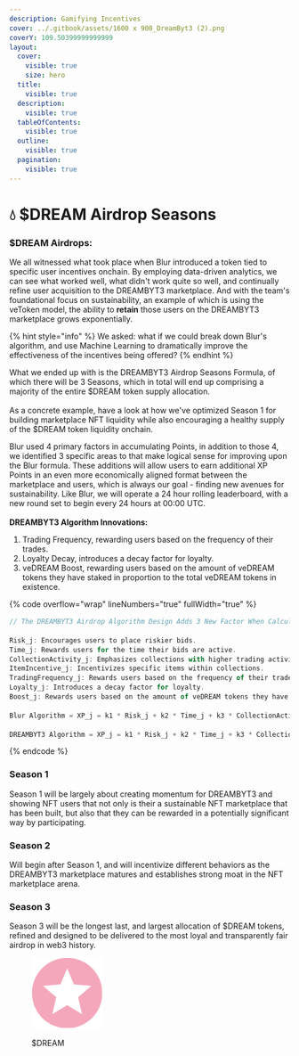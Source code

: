 ```yaml
---
description: Gamifying Incentives
cover: ../.gitbook/assets/1600 x 900_DreamByt3 (2).png
coverY: 109.50399999999999
layout:
  cover:
    visible: true
    size: hero
  title:
    visible: true
  description:
    visible: true
  tableOfContents:
    visible: true
  outline:
    visible: true
  pagination:
    visible: true
---
```


# 💧 $DREAM Airdrop Seasons

### $DREAM Airdrops:

We all witnessed what took place when Blur introduced a token tied to specific user incentives onchain. By employing data-driven analytics, we can see what worked well, what didn't work quite so well, and continually refine user acquisition to the DREAMBYT3 marketplace. And with the team's foundational focus on sustainability, an example of which is using the veToken model, the ability to **retain** those users on the DREAMBYT3 marketplace grows exponentially.

{% hint style="info" %}
We asked: what if we could break down Blur's algorithm, and use Machine Learning to dramatically improve the effectiveness of the incentives being offered?&#x20;
{% endhint %}

What we ended up with is the DREAMBYT3 Airdrop Seasons Formula, of which there will be 3 Seasons, which in total will end up comprising a majority of the entire $DREAM token supply allocation.\
\
As a concrete example, have a look at how we've optimized Season 1 for building marketplace NFT liquidity while also encouraging a healthy supply of the $DREAM token liquidity onchain.

Blur used 4 primary factors in accumulating Points, in addition to those 4, we identified 3 specific areas to that make logical sense for improving upon the Blur formula. These additions will allow users to earn additional XP Points in an even more economically aligned format between the marketplace and users, which is always our goal - finding new avenues for sustainability. Like Blur, we will operate a 24 hour rolling leaderboard, with a new round set to begin every 24 hours at 00:00 UTC.\
\
**DREAMBYT3 Algorithm Innovations:**

1. Trading Frequency, rewarding users based on the frequency of their trades.
2. Loyalty Decay, introduces a decay factor for loyalty.
3. veDREAM Boost, rewarding users based on the amount of veDREAM tokens they have staked in proportion to the total veDREAM tokens in existence.



{% code overflow="wrap" lineNumbers="true" fullWidth="true" %}
```javascript
// The DREAMBYT3 Airdrop Algorithm Design Adds 3 New Factor When Calculating XP Points

Risk_j: Encourages users to place riskier bids.
Time_j: Rewards users for the time their bids are active.
CollectionActivity_j: Emphasizes collections with higher trading activity.
ItemIncentive_j: Incentivizes specific items within collections.
TradingFrequency_j: Rewards users based on the frequency of their trades.
Loyalty_j: Introduces a decay factor for loyalty.
Boost_j: Rewards users based on the amount of veDREAM tokens they have staked in proportion to the total veDREAM tokens in existence.

Blur Algorithm = XP_j = k1 * Risk_j + k2 * Time_j + k3 * CollectionActivity_j + k4 * ItemIncentive_j 

DREAMBYT3 Algorithm = XP_j = k1 * Risk_j + k2 * Time_j + k3 * CollectionActivity_j + k4 * ItemIncentive_j + k5 * TradingFrequency_j + k6 * Loyalty_j + k7 * Boost_j
```
{% endcode %}

### Season 1

Season 1 will be largely about creating momentum for DREAMBYT3 and showing NFT users that not only is their a sustainable NFT marketplace that has been built, but also that they can be rewarded in a potentially significant way by participating.&#x20;

### Season 2

Will begin after Season 1, and will incentivize different behaviors as the DREAMBYT3 marketplace matures and establishes strong moat in the NFT marketplace arena.&#x20;

### Season 3

Season 3 will be the longest last, and largest allocation of $DREAM tokens, refined and designed to be delivered to the most loyal and transparently fair airdrop in web3 history.

<figure><img src="../.gitbook/assets/DREAM_128.png" alt=""><figcaption><p>$DREAM</p></figcaption></figure>
